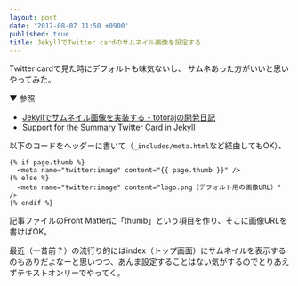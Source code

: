 ```yaml
---
layout: post
date: '2017-08-07 11:50 +0900'
published: true
title: JekyllでTwitter cardのサムネイル画像を設定する
---
```

Twitter cardで見た時にデフォルトも味気ないし、
サムネあった方がいいと思いやってみた。

▼ 参照

* [Jekyllでサムネイル画像を実装する - totorajの開発日記](http://tj.hateblo.jp/entry/2016/09/20/223029)
* [Support for the Summary Twitter Card in Jekyll](https://gist.github.com/davidensinger/5415639)

以下のコードをヘッダーに書いて（`_includes/meta.html`など経由してもOK）、

```
{% if page.thumb %}
  <meta name="twitter:image" content="{{ page.thumb }}" />
{% else %}
  <meta name="twitter:image" content="logo.png（デフォルト用の画像URL）" />
{% endif %}
```

記事ファイルのFront Matterに「thumb」という項目を作り、そこに画像URLを書けばOK。

最近（一昔前？）の流行り的にはindex（トップ画面）にサムネイルを表示するのもありだよなーと思いつつ、あんま設定することはない気がするのでとりあえずテキストオンリーでやってく。